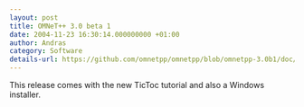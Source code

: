 ```yaml
---
layout: post
title: OMNeT++ 3.0 beta 1
date: 2004-11-23 16:30:14.000000000 +01:00
author: Andras
category: Software
details-url: https://github.com/omnetpp/omnetpp/blob/omnetpp-3.0b1/doc/WhatsNew
---
```

This release comes with the new TicToc tutorial and also a Windows installer.
